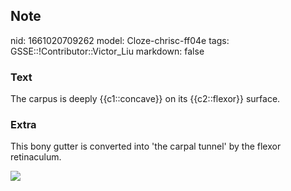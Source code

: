 ## Note
nid: 1661020709262
model: Cloze-chrisc-ff04e
tags: GSSE::!Contributor::Victor_Liu
markdown: false

### Text
The carpus is deeply {{c1::concave}} on its {{c2::flexor}} surface.

### Extra
This bony gutter is converted into 'the carpal tunnel' by the
flexor retinaculum.
<div><img src=
"paste-4372893de03b7e3a43d90689a9966458f9eddb9a.jpg"></div>
